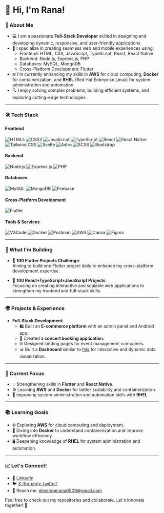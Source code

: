 # 👋 Hi, I'm Rana!

### 🌟 About Me
- 💻 I am a passionate **Full-Stack Developer** skilled in designing and developing dynamic, responsive, and user-friendly applications.  
- 🚀 I specialize in creating seamless web and mobile experiences using:
  - Frontend: HTML, CSS, JavaScript, TypeScript, React, React Native  
  - Backend: Node.js, Express.js, PHP  
  - Databases: MySQL, MongoDB  
  - Cross-Platform Development: Flutter  
- 🌐 I'm currently enhancing my skills in **AWS** for cloud computing, **Docker** for containerization, and **RHEL** (Red Hat Enterprise Linux) for system administration and automation.
- 🔍 I enjoy solving complex problems, building efficient systems, and exploring cutting-edge technologies.

---

### 🛠️ Tech Stack
#### Frontend
![HTML5](https://img.shields.io/badge/-HTML5-E34F26?style=flat&logo=html5&logoColor=white)
![CSS3](https://img.shields.io/badge/-CSS3-1572B6?style=flat&logo=css3&logoColor=white)
![JavaScript](https://img.shields.io/badge/-JavaScript-F7DF1E?style=flat&logo=javascript&logoColor=black)
![TypeScript](https://img.shields.io/badge/-TypeScript-3178C6?style=flat&logo=typescript&logoColor=white)
![React](https://img.shields.io/badge/-React-61DAFB?style=flat&logo=react&logoColor=black)
![React Native](https://img.shields.io/badge/-React%20Native-61DAFB?style=flat&logo=react&logoColor=black)
![Tailwind CSS](https://img.shields.io/badge/-TailwindCSS-38B2AC?style=flat&logo=tailwindcss&logoColor=white)
![Svelte](https://img.shields.io/badge/-Svelte-FF3E00?style=flat&logo=svelte&logoColor=white)
![Astro](https://img.shields.io/badge/-Astro-FF5B8A?style=flat&logo=astro&logoColor=white)
![SCSS](https://img.shields.io/badge/-SCSS-CC6699?style=flat&logo=sass&logoColor=white)
![Bootstrap](https://img.shields.io/badge/-Bootstrap-7952B3?style=flat&logo=bootstrap&logoColor=white)

#### Backend
![Node.js](https://img.shields.io/badge/-Node.js-339933?style=flat&logo=node.js&logoColor=white)
![Express.js](https://img.shields.io/badge/-Express.js-000000?style=flat&logo=express&logoColor=white)
![PHP](https://img.shields.io/badge/-PHP-777BB4?style=flat&logo=php&logoColor=white)

#### Databases
![MySQL](https://img.shields.io/badge/-MySQL-4479A1?style=flat&logo=mysql&logoColor=white)
![MongoDB](https://img.shields.io/badge/-MongoDB-47A248?style=flat&logo=mongodb&logoColor=white)
![Firebase](https://img.shields.io/badge/-Firebase-FFCA28?style=flat&logo=firebase&logoColor=black)

#### Cross-Platform Development
![Flutter](https://img.shields.io/badge/-Flutter-02569B?style=flat&logo=flutter&logoColor=white)

#### Tools & Services
![VSCode](https://img.shields.io/badge/-VSCode-007ACC?style=flat&logo=visualstudiocode&logoColor=white)
![Docker](https://img.shields.io/badge/-Docker-2496ED?style=flat&logo=docker&logoColor=white)
![Postman](https://img.shields.io/badge/-Postman-FF6C37?style=flat&logo=postman&logoColor=white)
![AWS](https://img.shields.io/badge/-AWS-232F3E?style=flat&logo=amazonaws&logoColor=white)
![Canva](https://img.shields.io/badge/-Canva-00C4CC?style=flat&logo=canva&logoColor=white)
![Figma](https://img.shields.io/badge/-Figma-F24E1E?style=flat&logo=figma&logoColor=white)

---

### 🔨 What I'm Building
- 🚀 **100 Flutter Projects Challenge**:  
  Aiming to build one Flutter project daily to enhance my cross-platform development expertise.  

- 🌟 **100 React+TypeScript+JavaScript Projects**:  
  Focusing on creating interactive and scalable web applications to strengthen my frontend and full-stack skills.  

---

### 🌍 Projects & Experience
- **Full-Stack Development**:
  - 🛍️ Built an **E-commerce platform** with an admin panel and Android app.
  - 🎵 Created a **concert booking application**.
  - 🌐 Designed landing pages for event management companies.
  - 📊 Built a **Dashboard** similar to [this](https://dashstack-react.netlify.app/) for interactive and dynamic data visualization.

---

### 🎯 Current Focus
- 💡 Strengthening skills in **Flutter** and **React Native**.
- ⚙️ Learning **AWS** and **Docker** for better scalability and containerization.
- 🔧 Improving system administration and automation skills with **RHEL**.

---

### 📚 Learning Goals
- 🌐 Exploring **AWS** for cloud computing and deployment.
- 🐳 Diving into **Docker** to understand containerization and improve workflow efficiency.
- 🖥️ Deepening knowledge of **RHEL** for system administration and automation.

---

### 📈 Let's Connect!
- 💼 [LinkedIn](https://www.linkedin.com/in/rana-yograj-b90111228/)  
- 🐦 [X (formerly Twitter)](https://x.com/ranaDeve0)  
- 📧 Reach me: developerana0509@gmail.com  

Feel free to check out my repositories and collaborate. Let's innovate together! 🚀

